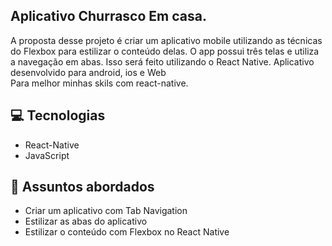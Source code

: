 ## Aplicativo Churrasco Em casa.
A proposta desse projeto é criar um aplicativo mobile utilizando as técnicas do Flexbox para estilizar o conteúdo delas. O app possui três telas e utiliza a navegação em abas. Isso será feito utilizando o React Native.
Aplicativo desenvolvido para android, ios e Web<br>
Para melhor minhas skils com react-native.


## 💻 Tecnologias
- React-Native
- JavaScript

## 💬 Assuntos abordados
- Criar um aplicativo com Tab Navigation
- Estilizar as abas do aplicativo
- Estilizar o conteúdo com Flexbox no React Native